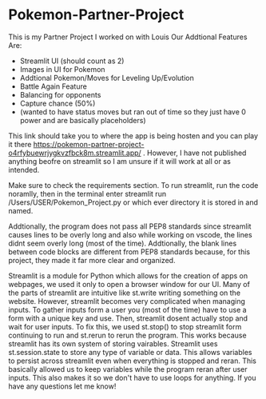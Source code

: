 # Pokemon-Partner-Project
This is my Partner Project I worked on with Louis
Our Addtional Features Are:
- Streamlit UI (should count as 2)
- Images in UI for Pokemon
- Addtional Pokemon/Moves for Leveling Up/Evolution
- Battle Again Feature
- Balancing for opponents
- Capture chance (50%)
- (wanted to have status moves but ran out of time so they just have 0 power and are basically placeholders)
  
This link should take you to where the app is being hosten and you can play it there https://pokemon-partner-project-o4rfybuewrjygkvzfbck8m.streamlit.app/ . However, I have not published anything beofre on streamlit so I am unsure if it will work at all or as intended.

Make sure to check the requirements section.
To run streamlit, run the code noramlly, then in the terminal enter streamlit run /Users/USER/Pokemon_Project.py or which ever directory it is stored in and named.

Addtionally, the program does not pass all PEP8 standards since streamlit causes lines to be overly long and also while working on vscode, the lines didnt seem overly long (most of the time). Addtionally, the blank lines between code blocks are different from PEP8 standards because, for this project, they made it far more clear and organized.

Streamlit is a module for Python which allows for the creation of apps on webpages, we used it only to open a browser window for our UI. Many of the parts of streamlit are intuitive like st.write writing something on the website. However, streamlit becomes very complicated when managing inputs. To gather inputs form a user you (most of the time) have to use a form with a unique key and use. Then, streamlit dosent actually stop and wait for user inputs. To fix this, we used st.stop() to stop streamlit form continuing to run and st.rerun to rerun the program. This works because streamlit has its own system of storing vairables. Streamlit uses st.session.state to store any type of variable or data. This allows variables to persist across streamlit even when everything is stopped and reran. This basically allowed us to keep variables while the program reran after user inputs. This also makes it so we don't have to use loops for anything.
If you have any questions let me know!

